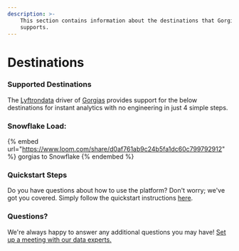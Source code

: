 ```yaml
---
description: >-
    This section contains information about the destinations that Gorgias
    supports.
---
```


# Destinations

### Supported Destinations

The [Lyftrondata](https://www.lyftrondata.com/) driver of [Gorgias](https://www.lyftrondata.com/integration/sales-analytics/gorgias/) provides support for the below destinations for instant analytics with no engineering in just 4 simple steps.

### Snowflake Load:

{% embed url="https://www.loom.com/share/d0af761ab9c24b5fa1dc60c799792912" %}
gorgias to Snowflake
{% endembed %}

### Quickstart Steps

Do you have questions about how to use the platform? Don't worry; we've got you covered. Simply follow the quickstart instructions [here](../../../quickstart-steps.md).

### Questions? <a href="#questions" id="questions"></a>

We're always happy to answer any additional questions you may have! [Set up a meeting with our data experts.](https://www.lyftrondata.com/book-a-meeting/)
